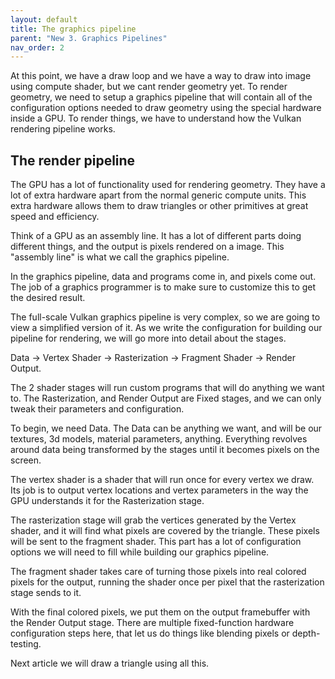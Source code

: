 ```yaml
---
layout: default
title: The graphics pipeline
parent: "New 3. Graphics Pipelines"
nav_order: 2
---
```


At this point, we have a draw loop and we have a way to draw into image using compute shader, but we cant render geometry yet. To render geometry, we  need to setup a graphics pipeline that will contain all of the configuration options needed to draw geometry using the special hardware inside a GPU. 
To render things, we have to understand how the Vulkan rendering pipeline works. 

## The render pipeline
The GPU has a lot of functionality used for rendering geometry. They have a lot of extra hardware apart from the normal generic compute units. This extra hardware allows them to draw triangles or other primitives at great speed and efficiency.

Think of a GPU as an assembly line. It has a lot of different parts doing different things, and the output is pixels rendered on a image. This "assembly line" is what we call the graphics pipeline.

In the graphics pipeline, data and programs come in, and pixels come out. The job of a graphics programmer is to make sure to customize this to get the desired result.

The full-scale Vulkan graphics pipeline is very complex, so we are going to view a simplified version of it. As we write the configuration for building our pipeline for rendering, we will go more into detail about the stages.

Data -> Vertex Shader -> Rasterization -> Fragment Shader -> Render Output.

The 2 shader stages will run custom programs that will do anything we want to. The  Rasterization, and Render Output are Fixed stages, and we can only tweak their parameters and configuration.

To begin, we need Data. The Data can be anything we want, and will be our textures, 3d models, material parameters, anything. Everything revolves around data being transformed by the stages until it becomes pixels on the screen.

The vertex shader is a shader that will run once for every vertex we draw. Its job is to output vertex locations and vertex parameters in the way the GPU understands it for the Rasterization stage. 

The rasterization stage will grab the vertices generated by the Vertex shader, and it will find what pixels are covered by the triangle. These pixels will be sent to the fragment shader. This part has a lot of configuration options we will need to fill while building our graphics pipeline.
 
The fragment shader takes care of turning those pixels into real colored pixels for the output, running the shader once per pixel that the rasterization stage sends to it.

With the final colored pixels, we put them on the output framebuffer with the Render Output stage. There are multiple fixed-function hardware configuration steps here, that let us do things like blending pixels or depth-testing.

Next article we will draw a triangle using all this.
